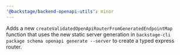 ```yaml
---
'@backstage/backend-openapi-utils': minor
---
```


Adds a new `createValidatedOpenApiRouterFromGeneratedEndpointMap` function that uses the new static server generation in `backstage-cli package schema openapi generate --server` to create a typed express router.
